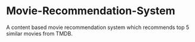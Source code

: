 # Movie-Recommendation-System
A content based movie recommendation system which recommends top 5 similar movies from TMDB.
